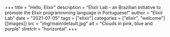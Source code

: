 +++
title = "Hello, Elixir"
description = "Elixir Lab - an Brazilian initiative to promote the Elixir programmming language in Portuguese!"
author = "Elixir Lab"
date = "2021-07-05"
tags = ["elixir"]
categories = ["elixir", "welcome"]
[[images]]
  src = "img/main/default.jpg"
  alt = "Clouds in pink, blue and purple"
  stretch = "horizontal"
+++


<!--more-->

